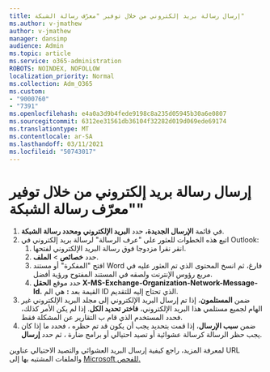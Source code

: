 ```yaml
---
title: إرسال رسالة بريد إلكتروني من خلال توفير "معرّف رسالة الشبكة"
ms.author: v-jmathew
author: v-jmathew
manager: dansimp
audience: Admin
ms.topic: article
ms.service: o365-administration
ROBOTS: NOINDEX, NOFOLLOW
localization_priority: Normal
ms.collection: Adm_O365
ms.custom:
- "9000760"
- "7391"
ms.openlocfilehash: e4a0a3d9b4fede9198c8a235d05945b30a6e0807
ms.sourcegitcommit: 6312ee31561db36104f32282d019d069ede69174
ms.translationtype: MT
ms.contentlocale: ar-SA
ms.lasthandoff: 03/11/2021
ms.locfileid: "50743017"
---
```

# <a name="submit-an-email-message-by-providing-the-network-message-id"></a>إرسال رسالة بريد إلكتروني من خلال توفير "معرّف رسالة الشبكة"

1. في قائمة **الإرسال الجديدة،** حدد **البريد الإلكتروني** **ومحدد رسالة الشبكة**.
2. اتبع هذه الخطوات للعثور على "عرف الرسالة" لرسالة بريد إلكتروني في Outlook:
    1. انقر نقرا مزدوجا فوق رسالة البريد الإلكتروني لفتحها.
    1. حدد **خصائص**  >  **الملف**.
    1. افتح "المفكرة" أو مستند Word فارغ، ثم انسخ المحتوى الذي تم العثور عليه في مربع رؤوس الإنترنت ولصقه في المستند المفتوح ورؤية أفضل. 
    1. حدد موقع **الحقل X-MS-Exchange-Organization-Network-Message-Id.** القيمة بعد **:** هي الم ID الذي تحتاج إليه للتقديم.
3. ضمن **المستلمون**، إذا تم إرسال البريد الإلكتروني إلى مجلد البريد الإلكتروني غير الهام لجميع مستلمي هذا البريد الإلكتروني، **فاختر تحديد الكل**. إذا لم يكن الأمر كذلك، فحدد المستخدم الذي قام ب التقارير عن المشكلة فقط.
4. ضمن **سبب الإرسال**، إذا قمت بتحديد يجب أن يكون قد تم حظره ، فحدد ما إذا كان يجب حظر الرسالة كرسالة عشوائية أو تصيد احتيالي أو برامج ضارة ، ثم حدد **إرسال**.  

لمعرفة المزيد، راجع كيفية إرسال البريد العشوائي والتصيد الاحتيالي عناوين URL والملفات المشتبه بها إلى [Microsoft للفحص.](https://go.microsoft.com/fwlink/?linkid=2101479)
